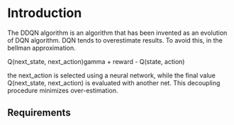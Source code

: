 # Introduction

The DDQN algorithm is an algorithm that has been invented as an evolution of DQN algorithm.
DQN tends to overestimate results. To avoid this, in the bellman approximation.

Q(next_state, next_action)gamma + reward - Q(state, action)

the next_action is selected using a neural network, while the final value 
Q(next_state, next_action) is evaluated with another net. This decoupling procedure minimizes over-estimation.

## Requirements

